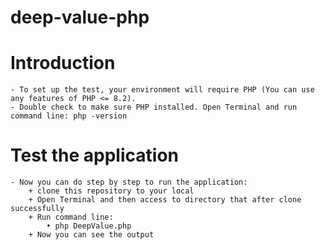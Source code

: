 # deep-value-php
# Introduction
    - To set up the test, your environment will require PHP (You can use any features of PHP <= 8.2).
    - Double check to make sure PHP installed. Open Terminal and run command line: php -version
# Test the application
    - Now you can do step by step to run the application:
        + clone this repository to your local
        + Open Terminal and then access to directory that after clone successfully
        + Run command line:
            • php DeepValue.php
        + Now you can see the output

